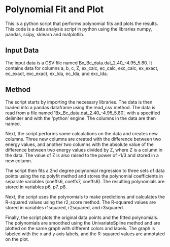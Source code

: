 # Polynomial Fit and Plot
This is a python script that performs polynomial fits and plots the results. This code is a data analysis script in python using the libraries numpy, pandas, scipy, sklearn and matplotlib.

## Input Data
The input data is a CSV file named Bx_Bc_data.dat_2.40_-4.95_5.80. It contains data for columns a, b, c, Z, ex_calc, ec_calc, exc_calc, ex_exact, ec_exact, exc_exact, ex_lda, ec_lda, and exc_lda.

## Method
The script starts by importing the necessary libraries. The data is then loaded into a pandas dataframe using the read_csv method. The data is read from a file named 'Bx_Bc_data.dat_2.40_-4.95_5.80', with a specified delimiter and with the 'python' engine. The columns in the data are then named.

Next, the script performs some calculations on the data and creates new columns. Three new columns are created with the difference between two energy values, and another two columns with the absolute value of the difference between two energy values divided by Z, where Z is a column in the data. The value of Z is also raised to the power of -1/3 and stored in a new column.

The script then fits a 2nd degree polynomial regression to three sets of data points using the np.polyfit method and stores the polynomial coefficients in separate variables (coeffs6, coeffs7, coeffs8). The resulting polynomials are stored in variables p6, p7, p8.

Next, the script uses the polynomials to make predictions and calculates the R-squared values using the r2_score method. The R-squared values are stored in variables r1squared, r2squared, and r3squared.

Finally, the script plots the original data points and the fitted polynomials. The polynomials are smoothed using the UnivariateSpline method and are plotted on the same graph with different colors and labels. The graph is labeled with the x and y axis labels, and the R-squared values are annotated on the plot.
